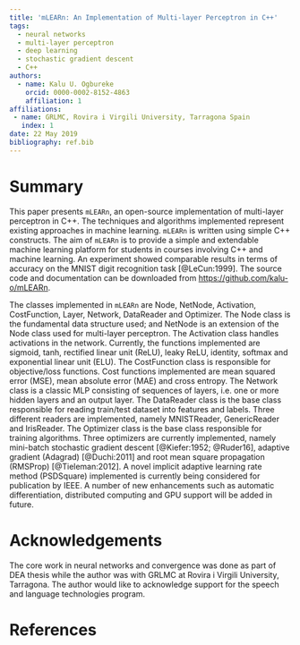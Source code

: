 ```yaml
---
title: 'mLEARn: An Implementation of Multi-layer Perceptron in C++'
tags:
  - neural networks
  - multi-layer perceptron
  - deep learning
  - stochastic gradient descent
  - C++
authors:
  - name: Kalu U. Ogbureke
    orcid: 0000-0002-8152-4863
    affiliation: 1
affiliations:
 - name: GRLMC, Rovira i Virgili University, Tarragona Spain
   index: 1
date: 22 May 2019
bibliography: ref.bib
---
```


# Summary

This paper presents ``mLEARn``, an open-source implementation of multi-layer perceptron
in C++. The techniques and algorithms implemented represent existing approaches in
machine learning. ``mLEARn`` is written using simple C++ constructs. The aim of ``mLEARn``
is to provide a simple and extendable machine learning platform for students in courses
involving C++ and machine learning. An experiment showed comparable results 
in terms of accuracy on the MNIST digit recognition task [@LeCun:1999]. The source code and documentation can
be downloaded from https://github.com/kalu-o/mLEARn.

The classes implemented in ``mLEARn`` are Node, NetNode, Activation, CostFunction, Layer,
Network, DataReader and Optimizer. The Node class is the fundamental data structure
used; and NetNode is an extension of the Node class used for multi-layer perceptron. 
The Activation class handles activations in the network. Currently, the functions implemented
are sigmoid, tanh, rectified linear unit (ReLU), leaky ReLU, identity, softmax
and exponential linear unit (ELU). The CostFunction class is responsible for objective/loss
functions. Cost functions implemented are mean squared error (MSE), mean absolute
error (MAE) and cross entropy.
The Network class is a classic MLP consisting of sequences of layers, i.e. one or more
hidden layers and an output layer. The DataReader class is the base class responsible for
reading train/test dataset into features and labels. Three different readers are implemented,
namely MNISTReader, GenericReader and IrisReader. The Optimizer class is the base class responsible
for training algorithms. Three optimizers are currently implemented, namely mini-batch stochastic gradient descent [@Kiefer:1952; @Ruder16], adaptive gradient (Adagrad) [@Duchi:2011] and root mean square propagation (RMSProp) [@Tieleman:2012]. A novel implicit adaptive learning rate method (PSDSquare) implemented is currently being considered for publication by IEEE. A number of new enhancements such as automatic differentiation, distributed computing and GPU support will be added in future.

# Acknowledgements

The core work in neural networks and convergence was
done as part of DEA thesis while the author was with GRLMC
at Rovira i Virgili University, Tarragona. The author would
like to acknowledge support for the speech and language
technologies program.

# References

